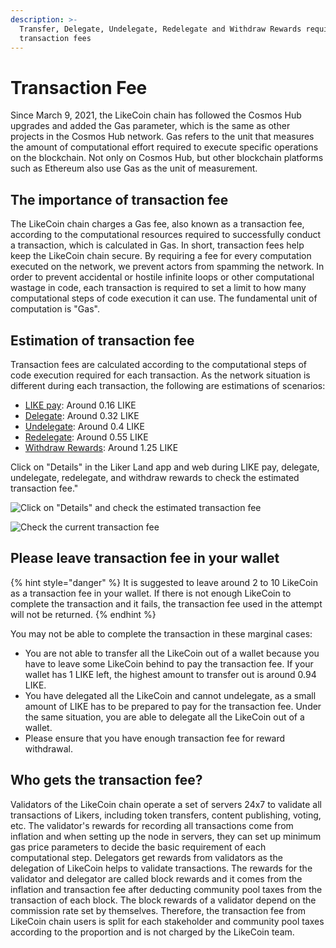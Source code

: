 ```yaml
---
description: >-
  Transfer, Delegate, Undelegate, Redelegate and Withdraw Rewards requires
  transaction fees
---
```


# Transaction Fee

Since March 9, 2021, the LikeCoin chain has followed the Cosmos Hub upgrades and added the Gas parameter, which is the same as other projects in the Cosmos Hub network. Gas refers to the unit that measures the amount of computational effort required to execute specific operations on the blockchain. Not only on Cosmos Hub, but other blockchain platforms such as Ethereum also use Gas as the unit of measurement.

## The importance of transaction fee

The LikeCoin chain charges a Gas fee, also known as a transaction fee, according to the computational resources required to successfully conduct a transaction, which is calculated in Gas. In short, transaction fees help keep the LikeCoin chain secure. By requiring a fee for every computation executed on the network, we prevent actors from spamming the network. In order to prevent accidental or hostile infinite loops or other computational wastage in code, each transaction is required to set a limit to how many computational steps of code execution it can use. The fundamental unit of computation is "Gas".

## Estimation of transaction fee

Transaction fees are calculated according to the computational steps of code execution required for each transaction. As the network situation is different during each transaction, the following are estimations of scenarios:

* [LIKE pay](like-pay.md): Around 0.16 LIKE
* [Delegate](../stake/delegation-of-likecoin/): Around 0.32 LIKE
* [Undelegate](../stake/undelegation-of-likecoin/): Around 0.4 LIKE&#x20;
* [Redelegate](../stake/redelegation-of-likecoin/): Around 0.55 LIKE
* [Withdraw Rewards](../stake/delegation-of-likecoin/#step-3-relax-and-withdraw-rewards): Around 1.25 LIKE

Click on "Details" in the Liker Land app and web during LIKE pay, delegate, undelegate, redelegate, and withdraw rewards to check the estimated transaction fee."

![Click on "Details" and check the estimated transaction fee](../../.gitbook/assets/like-pay-4-en.png)

![Check the current transaction fee](../../.gitbook/assets/1620197765521.png)

## Please leave transaction fee in your wallet

{% hint style="danger" %}
It is suggested to leave around 2 to 10 LikeCoin as a transaction fee in your wallet. If there is not enough LikeCoin to complete the transaction and it fails, the transaction fee used in the attempt will not be returned.
{% endhint %}

You may not be able to complete the transaction in these marginal cases:

* You are not able to transfer all the LikeCoin out of a wallet because you have to leave some LikeCoin behind to pay the transaction fee. If your wallet has 1 LIKE left, the highest amount to transfer out is around 0.94 LIKE.
* You have delegated all the LikeCoin and cannot undelegate, as a small amount of LIKE has to be prepared to pay for the transaction fee. Under the same situation, you are able to delegate all the LikeCoin out of a wallet.
* Please ensure that you have enough transaction fee for reward withdrawal.

## Who gets the transaction fee?

Validators of the LikeCoin chain operate a set of servers 24x7 to validate all transactions of Likers, including token transfers, content publishing, voting, etc. The validator's rewards for recording all transactions come from inflation and when setting up the node in servers, they can set up minimum gas price parameters to decide the basic requirement of each computational step. Delegators get rewards from validators as the delegation of LikeCoin helps to validate transactions. The rewards for the validator and delegator are called block rewards and it comes from the inflation and transaction fee after deducting community pool taxes from the transaction of each block. The block rewards of a validator depend on the commission rate set by themselves. Therefore, the transaction fee from LikeCoin chain users is split for each stakeholder and community pool taxes according to the proportion and is not charged by the LikeCoin team.
